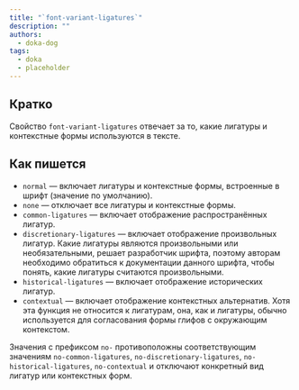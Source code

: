 ```yaml
---
title: "`font-variant-ligatures`"
description: ""
authors:
  - doka-dog
tags:
  - doka
  - placeholder
---
```


## Кратко

Свойство `font-variant-ligatures` отвечает за то, какие лигатуры и контекстные формы используются в тексте.

## Как пишется

- `normal` — включает лигатуры и контекстные формы, встроенные в шрифт (значение по умолчанию).
- `none` — отключает все лигатуры и контекстные формы.
- `common-ligatures` — включает отображение распространённых лигатур.
- `discretionary-ligatures` — включает отображение произвольных лигатур. Какие лигатуры являются произвольными или необязательными, решает разработчик шрифта, поэтому авторам необходимо обратиться к документации данного шрифта, чтобы понять, какие лигатуры считаются произвольными.
- `historical-ligatures` — включает отображение исторических лигатур.
- `contextual` — включает отображение контекстных альтернатив. Хотя эта функция не относится к лигатурам, она, как и лигатуры, обычно используется для согласования формы глифов с окружающим контекстом.

Значения с префиксом `no-` противоположны соответствующим значениям `no-common-ligatures`, `no-discretionary-ligatures`, `no-historical-ligatures`, `no-contextual` и отключают конкретный вид лигатур или контекстных форм.

